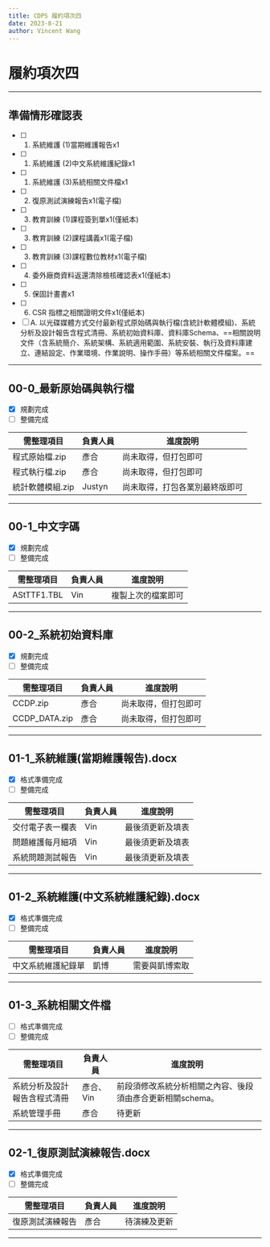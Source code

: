 ```yaml
---
title: CDPS 履約項次四
date: 2023-8-21
author: Vincent Wang
---
```

#  履約項次四
---
##  準備情形確認表
- [ ] 1. 系統維護 (1)當期維護報告x1
- [ ] 1. 系統維護 (2)中文系統維護紀錄x1
- [ ] 1. 系統維護 (3)系統相關文件檔x1
- [ ] 2. 復原測試演練報告x1(電子檔)
- [ ] 3. 教育訓練 (1)課程簽到單x1(僅紙本)
- [ ] 3. 教育訓練 (2)課程講義x1(電子檔)
- [ ] 3. 教育訓練 (3)課程數位教材x1(電子檔)
- [ ] 4. 委外廠商資料返還清除檢核確認表x1(僅紙本)
- [ ] 5. 保固計畫書x1
- [ ] 6. CSR 指標之相關證明文件x1(僅紙本)
- [ ] A. 以光碟媒體方式交付最新程式原始碼與執行檔(含統計軟體模組)、系統分析及設計報告含程式清冊、系統初始資料庫、資料庫Schema、==相關說明文件（含系統簡介、系統架構、系統適用範圍、系統安裝、執行及資料庫建立、連結設定、作業環境、作業說明、操作手冊）等系統相關文件檔案。==
---
## 00-0_最新原始碼與執行檔
- [x] 規劃完成
- [ ] 整備完成

|需整理項目|負責人員|進度說明|
|----|----|----|
|程式原始檔.zip|彥合|尚未取得，但打包即可|
|程式執行檔.zip|彥合|尚未取得，但打包即可|
|統計軟體模組.zip|Justyn|尚未取得，打包各業別最終版即可|

---
## 00-1_中文字碼
- [x] 規劃完成
- [ ] 整備完成

|需整理項目|負責人員|進度說明|
|----|----|----|
|AStTTF1.TBL|Vin|複製上次的檔案即可|

---
## 00-2_系統初始資料庫
- [x] 規劃完成
- [ ] 整備完成

|需整理項目|負責人員|進度說明|
|----|----|----|
|CCDP.zip|彥合|尚未取得，但打包即可|
|CCDP_DATA.zip|彥合|尚未取得，但打包即可|

---
## 01-1_系統維護(當期維護報告).docx
- [x] 格式準備完成
- [ ] 整備完成

|需整理項目|負責人員|進度說明|
|----|----|----|
|交付電子表一欄表|Vin|最後須更新及填表|
|問題維護每月細項|Vin|最後須更新及填表|
|系統問題測試報告|Vin|最後須更新及填表|

---
## 01-2_系統維護(中文系統維護紀錄).docx
- [x] 格式準備完成
- [ ] 整備完成

|需整理項目|負責人員|進度說明|
|----|----|----|
|中文系統維護紀錄單|凱博|需要與凱博索取|

---
## 01-3_系統相關文件檔
- [ ] 格式準備完成
- [ ] 整備完成

|需整理項目|負責人員|進度說明|
|----|----|----|
|系統分析及設計報告含程式清冊|彥合、Vin|前段須修改系統分析相關之內容、後段須由彥合更新相關schema。|
|系統管理手冊|彥合|待更新|

---
## 02-1_復原測試演練報告.docx
- [x] 格式準備完成
- [ ] 整備完成

|需整理項目|負責人員|進度說明|
|----|----|----|
|復原測試演練報告|彥合|待演練及更新|

---
